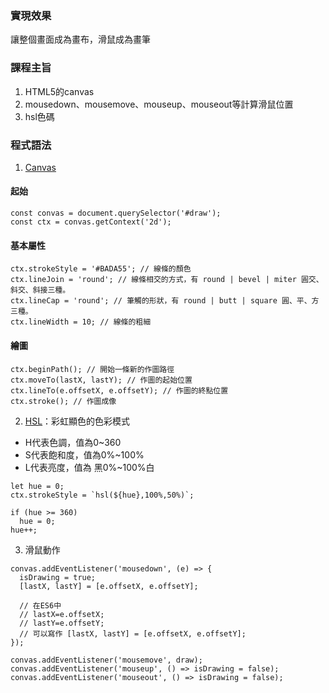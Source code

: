 ### 實現效果
讓整個畫面成為畫布，滑鼠成為畫筆
### 課程主旨
1.  HTML5的canvas
2.  mousedown、mousemove、mouseup、mouseout等計算滑鼠位置
3.  hsl色碼
### 程式語法
1.  [Canvas](https://developer.mozilla.org/zh-TW/docs/Web/API/Canvas_API)
#### 起始
```
const convas = document.querySelector('#draw');
const ctx = convas.getContext('2d');
```
#### 基本屬性
```
ctx.strokeStyle = '#BADA55'; // 線條的顏色
ctx.lineJoin = 'round'; // 線條相交的方式，有 round | bevel | miter 圓交、斜交、斜接三種。
ctx.lineCap = 'round'; // 筆觸的形狀，有 round | butt | square 圓、平、方三種。
ctx.lineWidth = 10; // 線條的粗細
```
#### 繪圖
```
ctx.beginPath(); // 開始一條新的作圖路徑
ctx.moveTo(lastX, lastY); // 作圖的起始位置
ctx.lineTo(e.offsetX, e.offsetY); // 作圖的終點位置
ctx.stroke(); // 作圖成像
```
2.  [HSL](https://www.w3schools.com/colors/colors_hsl.asp)：彩虹顯色的色彩模式
* H代表色調，值為0~360
* S代表飽和度，值為0%~100%
* L代表亮度，值為 黑0%~100%白  
```
let hue = 0;
ctx.strokeStyle = `hsl(${hue},100%,50%)`;

if (hue >= 360)
  hue = 0;
hue++;
```
3.  滑鼠動作
```
convas.addEventListener('mousedown', (e) => {
  isDrawing = true;
  [lastX, lastY] = [e.offsetX, e.offsetY];

  // 在ES6中
  // lastX=e.offsetX;
  // lastY=e.offsetY;
  // 可以寫作 [lastX, lastY] = [e.offsetX, e.offsetY];
});

convas.addEventListener('mousemove', draw);
convas.addEventListener('mouseup', () => isDrawing = false);
convas.addEventListener('mouseout', () => isDrawing = false);
```